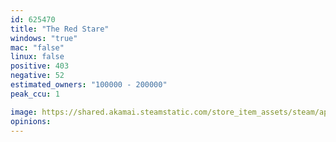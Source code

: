 ```yaml
---
id: 625470
title: "The Red Stare"
windows: "true"
mac: "false"
linux: false
positive: 403
negative: 52
estimated_owners: "100000 - 200000"
peak_ccu: 1

image: https://shared.akamai.steamstatic.com/store_item_assets/steam/apps/625470/header.jpg?t=1572544837
opinions:
---
```

